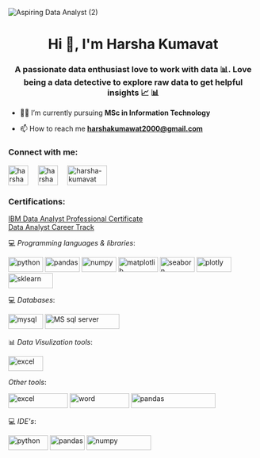 ![Aspiring Data Analyst (2)](https://user-images.githubusercontent.com/87359806/160982123-717bc7ae-e729-455a-b043-04ee05c05b1d.png)

<h1 align="center">Hi 👋, I'm Harsha Kumavat</h1>
<h3 align="center">A passionate data enthusiast love to work with data 📊. Love being a data detective to explore raw data to get helpful insights 📈 📊</h3>


- 👩‍🎓 I’m currently pursuing **MSc in Information Technology**

- 📫 How to reach me **harshakumawat2000@gmail.com**

<h3 align="left">Connect with me:</h3>
<p align="left">
<a href="https://linkedin.com/in/harshakumavat2000" target="blank"><img align="center" src="https://raw.githubusercontent.com/rahuldkjain/github-profile-readme-generator/master/src/images/icons/Social/linked-in-alt.svg" alt="harshakumavat2000" height="40" width="40" /></a>&nbsp&nbsp&nbsp&nbsp
<a href="https://www.hackerrank.com/harshakumawat201" target="blank"><img align="center" src="https://raw.githubusercontent.com/rahuldkjain/github-profile-readme-generator/master/src/images/icons/Social/hackerrank.svg" alt="harshakumawat201" height="40" width="40" /></a>&nbsp&nbsp&nbsp&nbsp
<a href="https://www.credly.com/users/harsha-kumavat/badges" target="blank"><img align="center" src="https://info.credly.com/hs-fs/hubfs/Credly_Logo_Orange_10-Inch.png?width=1500&name=Credly_Logo_Orange_10-Inch.png" alt="harsha-kumavat" height="40" width="80" /></a>
</p>

<h3 align="left">Certifications:</h3>
<p>
<a href="https://coursera.org/share/b72f5d31e4dfd3541ab9c9515942d819">IBM Data Analyst Professional Certificate</a>
<br />
<a href="https://learn.365datascience.com/certificates/DD-361B602AA4/">Data Analyst Career Track</a>
</p>

💻 *Programming languages & libraries*: 

<p align="left"> 
 <img src="https://img.shields.io/badge/Python-blue" alt="python" width="70" height="30"/> 
 <img src="https://img.shields.io/badge/Pandas-purple" alt="pandas" width="70" height="30"/>
 <img src="https://img.shields.io/badge/NumPy-darkgreen" alt="numpy" width="70" height="30"/>
 <img src="https://img.shields.io/badge/Matplotlib-lightblue" alt="matplotlib" width="80" height="30"/>
 <img src="https://img.shields.io/badge/Seaborn-lightblue" alt="seaborn" width="70" height="30"/>
 <img src="https://img.shields.io/badge/Plotly-darkblue" alt="plotly" width="70" height="30"/>
 <img src="https://img.shields.io/badge/Scikit%20learn-orange" alt="sklearn" width="90" height="30"/>
 </p>
 
💻 *Databases*:
 <p align="left">
 <img src="https://img.shields.io/badge/MySQL-lightblue" alt="mysql" width="70" height="30"/>
 <img src="https://img.shields.io/badge/Microsoft%20SQL%20Server-red" alt="MS sql server" width="150" height="30"/>
 </p>
 
📊 *Data Visulization tools*:
 <p align="left">
 <img src="https://img.shields.io/badge/Tableau-lightblue" alt="excel" width="70" height="30"/>
 </p>
 
 *Other tools*:
 <p align="left">
 <img src="https://img.shields.io/badge/Microsoft%20Excel-darkgreen" alt="excel" width="120" height="30"/>
 <img src="https://img.shields.io/badge/Microsoft%20Word-lightblue" alt="word" width="120" height="30"/>
 <img src="https://img.shields.io/badge/Microsoft%20Power%20Point-red" alt="pandas" width="170" height="30"/>
 
</p>
 

💻 *IDE's*:
 <p align="left">
<img src="https://img.shields.io/badge/PyCharm-darkgreen" alt="python" width="80" height="30"/> 
<img src="https://img.shields.io/badge/Jupyter-orange" alt="pandas" width="70" height="30"/>
<img src="https://img.shields.io/badge/Google%20colab-orange" alt="numpy" width="130" height="30"/>
</p>





